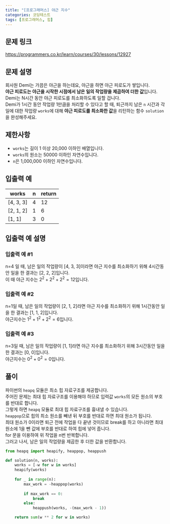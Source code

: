 ```yaml
---
title: "[프로그래머스] 야근 지수"
categories: 코딩테스트
tags: [프로그래머스, 힙]
---
```


## 문제 링크

<https://programmers.co.kr/learn/courses/30/lessons/12927>

## 문제 설명

회사원 Demi는 가끔은 야근을 하는데요, 야근을 하면 야근 피로도가 쌓입니다.  
**야근 피로도는 야근을 시작한 시점에서 남은 일의 작업량을 제곱하여 더한 값**입니다.  
Demi는 N시간 동안 야근 피로도를 최소화하도록 일할 겁니다.  
Demi가 1시간 동안 작업량 1만큼을 처리할 수 있다고 할 때, 퇴근까지 남은 `n` 시간과 각 일에 대한 작업량 `works`에 대해 **야근 피로도를 최소화한 값**을 리턴하는 함수 `solution`을 완성해주세요.

## 제한사항

- `works`는 길이 1 이상 20,000 이하인 배열입니다.
- `works`의 원소는 50000 이하인 자연수입니다.
- `n`은 1,000,000 이하인 자연수입니다.

## 입출력 예

|works|n|return|
|-----|-|------|
|[4, 3, 3]|4|12|
|[2, 1, 2]|1|6|
|[1, 1]|3|0|

## 입출력 예 설명

### 입출력 예 #1

n=4 일 때, 남은 일의 작업량이 [4, 3, 3]이라면 야근 지수를 최소화하기 위해 4시간동안 일을 한 결과는 [2, 2, 2]입니다.  
이 때 야근 지수는 $2^2 + 2^2 + 2^2 = 12$입니다.

### 입출력 예 #2

n=1일 때, 남은 일의 작업량이 [2, 1, 2]라면 야근 지수를 최소화하기 위해 1시간동안 일을 한 결과는 [1, 1, 2]입니다.  
야근지수는 $1^2 + 1^2 + 2^2 = 6$입니다.

### 입출력 예 #3

n=3일 때, 남은 일의 작업량이 [1, 1]라면 야근 지수를 최소화하기 위해 3시간동안 일을 한 결과는 [0, 0]입니다.  
야근지수는 $0^2 + 0^2 = 0$입니다.

## 풀이

파이썬의 `heapq` 모듈은 최소 힙 자료구조를 제공합니다.  
주어진 문제는 최대 힙 자료구조를 이용해야 하므로 입력값 `works`의 모든 원소의 부호를 반대로 합니다.  
그렇게 하면 `heapq` 모듈로 최대 힙 자료구조를 흉내낼 수 있습니다.  
`heappop`으로 힙의 최소 원소를 빼낸 뒤 부호를 반대로 하면 최대 원소가 됩니다.  
최대 원소가 0이라면 퇴근 전에 작업을 다 끝낸 것이므로 break를 하고 아니라면 최대 원소에 1을 뺀 값에 부호를 반대로 하여 힙에 넣어 줍니다.  
for 문을 이용하여 위 작업을 n번 반복합니다.  
그러고 나서, 남은 일의 작업량을 제곱한 후 더한 값을 반환합니다.

```python
from heapq import heapify, heappop, heappush

def solution(n, works):
    works = [-w for w in works]
    heapify(works)
    
    for _ in range(n):
        max_work = -heappop(works)
        
        if max_work == 0:
            break
        else:  
            heappush(works, -(max_work - 1))

    return sum(w ** 2 for w in works)
```